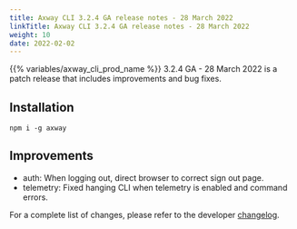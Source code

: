 ```yaml
---
title: Axway CLI 3.2.4 GA release notes - 28 March 2022
linkTitle: Axway CLI 3.2.4 GA release notes - 28 March 2022
weight: 10
date: 2022-02-02
---
```


{{% variables/axway_cli_prod_name %}} 3.2.4 GA - 28 March 2022 is a patch release that includes improvements and bug fixes.

## Installation

```
npm i -g axway
```

## Improvements

* auth: When logging out, direct browser to correct sign out page.
* telemetry: Fixed hanging CLI when telemetry is enabled and command errors.

For a complete list of changes, please refer to the developer [changelog](https://github.com/appcelerator/amplify-tooling/blob/master/docs/Release%20Notes/Axway%20CLI%203.2.4.md).
